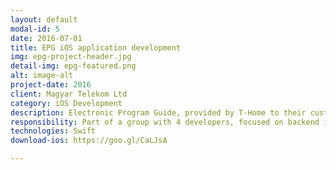 ```yaml
---
layout: default
modal-id: 5
date: 2016-07-01
title: EPG iOS application development
img: epg-project-header.jpg
detail-img: epg-featured.png
alt: image-alt
project-date: 2016
client: Magyar Telekom Ltd
category: iOS Development
description: Electronic Program Guide, provided by T-Home to their customers. It allows users to overview the TV program, remote control their set top box devices through local wifi, manage records and browse the on-demand store. The application is available both on iPhone and iPad.
responsibility: Part of a group with 4 developers, focused on backend integration
technologies: Swift
download-ios: https://goo.gl/CaLJsA

---
```

